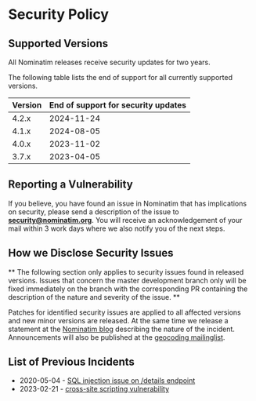 # Security Policy

## Supported Versions

All Nominatim releases receive security updates for two years.

The following table lists the end of support for all currently supported
versions.

| Version | End of support for security updates |
| ------- | ----------------------------------- |
| 4.2.x   | 2024-11-24                          |
| 4.1.x   | 2024-08-05                          |
| 4.0.x   | 2023-11-02                          |
| 3.7.x   | 2023-04-05                          |

## Reporting a Vulnerability

If you believe, you have found an issue in Nominatim that has implications on
security, please send a description of the issue to **security@nominatim.org**.
You will receive an acknowledgement of your mail within 3 work days where we
also notify you of the next steps.

## How we Disclose Security Issues

** The following section only applies to security issues found in released
versions. Issues that concern the master development branch only will be
fixed immediately on the branch with the corresponding PR containing the
description of the nature and severity of the issue. **

Patches for identified security issues are applied to all affected versions and
new minor versions are released. At the same time we release a statement at
the [Nominatim blog](https://nominatim.org/blog/) describing the nature of the
incident. Announcements will also be published at the
[geocoding mailinglist](https://lists.openstreetmap.org/listinfo/geocoding).

## List of Previous Incidents

* 2020-05-04 - [SQL injection issue on /details endpoint](https://lists.openstreetmap.org/pipermail/geocoding/2020-May/002012.html)
* 2023-02-21 - [cross-site scripting vulnerability](https://nominatim.org/2023/02/21/release-421.html)
